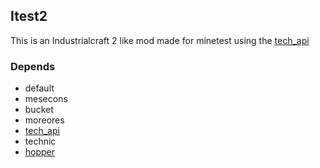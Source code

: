## Itest2

This is an Industrialcraft 2 like mod made for minetest using the [tech_api](https://github.com/gdelazzari/tech_api)

### Depends
* default
* mesecons
* bucket
* moreores
* [tech_api](https://github.com/gdelazzari/tech_api)
* technic
* [hopper](https://github.com/minetest-mods/hopper)
